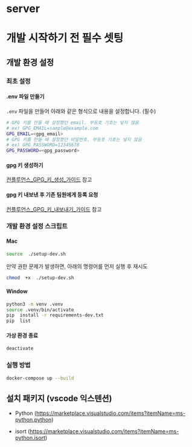 
# server

  

# 개발 시작하기 전 필수 셋팅
## 개발 환경 설정
### 최초 설정

#### .env 파일 만들기
`.env` 파일을 만들어 아래와 같은 형식으로 내용을 설정합니다. (필수)

```bash
# GPG 키를 만들 때 설정했던 email. 부등호 기호는 넣지 않음
# ex) GPG_EMAIL=sample@example.com
GPG_EMAIL=<gpg_email>
# GPG 키를 만들 때 설정했던 비밀번호. 부등호 기호는 넣지 않음
# ex) GPG_PASSWORD=12345678
GPG_PASSWORD=<gpg_password>
```

#### gpg 키 생성하기
[컨플루언스_GPG_키_생성_가이드](https://tribe-forus.atlassian.net/wiki/spaces/PM/pages/13795548/.env#gpg-%ED%82%A4-%EB%A7%8C%EB%93%A4%EA%B8%B0) 참고

#### gpg 키 내보낸 후 기존 팀원에게 등록 요청
[컨플루언스_GPG_키_내보내기_가이드](https://tribe-forus.atlassian.net/wiki/spaces/PM/pages/13795548/.env#2%29-%EA%B3%B5%EA%B0%9C-%ED%82%A4-%EB%82%B4%EB%B3%B4%EB%82%B4%EA%B8%B0) 참고

### 개발 환경 설정 스크립트
#### Mac

```bash
source  ./setup-dev.sh
```

만약 권한 문제가 발생하면, 아래의 명령어를 먼저 실행 후 재시도

```bash
chmod  +x  ./setup-dev.sh
```

#### Window

```bash
python3 -m venv .venv
source .venv/bin/activate
pip  install -r requirements-dev.txt
pip  list
```

#### 가상 환경 종료

```bash
deactivate
```

### 실행 방법
```bash
docker-compose up --build
```

## 설치 패키지 (vscode 익스텐션)

- Python (https://marketplace.visualstudio.com/items?itemName=ms-python.python)

- isort (https://marketplace.visualstudio.com/items?itemName=ms-python.isort)